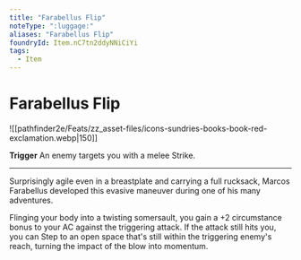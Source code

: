 ```yaml
---
title: "Farabellus Flip"
noteType: ":luggage:"
aliases: "Farabellus Flip"
foundryId: Item.nC7tn2ddyNNiCiYi
tags:
  - Item
---
```


# Farabellus Flip
![[pathfinder2e/Feats/zz_asset-files/icons-sundries-books-book-red-exclamation.webp|150]]

**Trigger** An enemy targets you with a melee Strike.

* * *

Surprisingly agile even in a breastplate and carrying a full rucksack, Marcos Farabellus developed this evasive maneuver during one of his many adventures.

Flinging your body into a twisting somersault, you gain a +2 circumstance bonus to your AC against the triggering attack. If the attack still hits you, you can Step to an open space that's still within the triggering enemy's reach, turning the impact of the blow into momentum.

